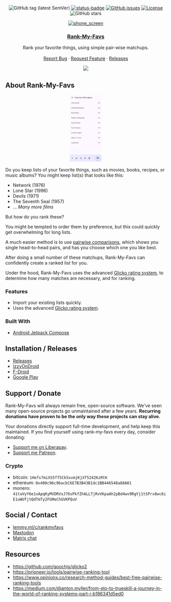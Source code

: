 <div align="center">

![GitHub tag (latest SemVer)](https://img.shields.io/github/tag/dessalines/rank-my-favs.svg)
[![status-badge](https://woodpecker.join-lemmy.org/api/badges/dessalines/rank-my-favs/status.svg)](https://woodpecker.join-lemmy.org/dessalines/rank-my-favs)
[![GitHub issues](https://img.shields.io/github/issues-raw/dessalines/rank-my-favs.svg)](https://github.com/dessalines/rank-my-favs/issues)
[![License](https://img.shields.io/github/license/dessalines/rank-my-favs.svg)](LICENSE)
![GitHub stars](https://img.shields.io/github/stars/dessalines/rank-my-favs?style=social)

</div>

<p align="center">
  <a href="https://github.com/dessalines/rank-my-favs" rel="noopener">
    <img width=200px height=200px src="https://raw.githubusercontent.com/dessalines/rank-my-favs/main/app/src/main/res/mipmap-xxxhdpi/ic_launcher.png" alt="phone_screen" />
  </a>

 <h3 align="center"><a href="https://github.com/dessalines/rank-my-favs">Rank-My-Favs</a></h3>
  <p align="center">
    Rank your favorite things, using simple pair-wise matchups.
    <br />
    <br />
    <a href="https://github.com/dessalines/rank-my-favs/issues">Report Bug</a>
    ·
    <a href="https://github.com/dessalines/rank-my-favs/issues">Request Feature</a>
    ·
    <a href="https://github.com/dessalines/rank-my-favs/releases">Releases</a>
  </p>
  <!-- TODO, get it on these stores -->
  <p align="center">
    <!-- <a href="https://apt.izzysoft.de/fdroid/index/apk/com.dessalines.rankmyfavs"><img src="https://gitlab.com/IzzyOnDroid/repo/-/raw/master/assets/IzzyOnDroid.png" alt="Get it on IzzyOnDroid" height="80"></a> -->
    <!-- <a href="https://f-droid.org/packages/com.dessalines.thumbkey"><img src="https://fdroid.gitlab.io/artwork/badge/get-it-on.png" alt="Get it on F-Droid" height="80"></a> -->
    <!-- <a href="https://play.google.com/store/apps/details?id=com.dessalines.thumbkey"><img src="https://cdn.rawgit.com/steverichey/google-play-badge-svg/master/img/en_get.svg" height="80"></a> -->
    <a href="https://github.com/dessalines/rank-my-favs/releases/latest"><img src="https://raw.githubusercontent.com/andOTP/andOTP/master/assets/badges/get-it-on-github.png" height="80"></a>
  </p>
</p>

## About Rank-My-Favs

<p align="center">
  <a href="https://github.com/dessalines/rank-my-favs" rel="noopener">
    <img width=100px src="./fastlane/metadata/android/en-US/images/phoneScreenshots/1.jpg" alt="phone_screen" />
  </a>
</p>

Do you keep lists of your favorite things, such as movies, books, recipes, or music albums? You might keep list(s) that looks like this:

- Network (1976)
- Lone Star (1996)
- Devils (1971)
- The Seventh Seal (1957)
- ... _Many more films_

But how do you rank these?

You might be tempted to order them by preference, but this could quickly get overwhelming for long lists.

A much easier method is to use [pairwise comparisons](https://www.opinionx.co/blog/pairwise-comparison), which shows you single head-to-head pairs, and has you choose which one you like best.

After doing a small number of these matchups, Rank-My-Favs can confidently create a ranked list for you.

Under the hood, Rank-My-Favs uses the advanced [Glicko rating system](https://en.m.wikipedia.org/wiki/Glicko_rating_system), to determine how many matches are necessary, and for ranking.

### Features

- Import your existing lists quickly.
- Uses the advanced [Glicko rating system](https://en.m.wikipedia.org/wiki/Glicko_rating_system).

### Built With

- [Android Jetpack Compose](https://developer.android.com/jetpack/compose)

## Installation / Releases

- [Releases](https://github.com/dessalines/rank-my-favs/releases)
- [IzzyOnDroid](https://apt.izzysoft.de/fdroid/index/apk/com.dessalines.rankmyfavs)
- [F-Droid](https://f-droid.org/en/packages/com.dessalines.rankmyfavs/)
- [Google Play](https://play.google.com/store/apps/details?id=com.dessalines.thumbkey)

## Support / Donate

Rank-My-Favs will always remain free, open-source software. We've seen many open-source projects go unmaintained after a few years. **Recurring donations have proven to be the only way these projects can stay alive.**

Your donations directly support full-time development, and help keep this maintained. If you find yourself using rank-my-favs every day, consider donating:

- [Support me on Liberapay](https://liberapay.com/dessalines).
- [Support me Patreon](https://www.patreon.com/dessalines).

### Crypto

- bitcoin: `1Hefs7miXS5ff5Ck5xvmjKjXf5242KzRtK`
- ethereum: `0x400c96c96acbC6E7B3B43B1dc1BB446540a88A01`
- monero: `41taVyY6e1xApqKyMVDRVxJ76sPkfZhALLTjRvVKpaAh2pBd4wv9RgYj1tSPrx8wc6iE1uWUfjtQdTmTy2FGMeChGVKPQuV`

## Social / Contact

- [lemmy.ml/c/rankmyfavs](https://lemmy.ml/c/rankmyfavs)
- [Mastodon](https://mastodon.social/@dessalines)
- [Matrix chat](https://matrix.to/#/#rank-my-favs:matrix.org)

## Resources

- https://github.com/goochjs/glicko2
- https://prioneer.io/tools/pairwise-ranking-tool
- https://www.opinionx.co/research-method-guides/best-free-pairwise-ranking-tools
- https://medium.com/@anton.myller/from-elo-to-trueskill-a-journey-in-the-world-of-ranking-systems-part-i-b186341d5ed0
